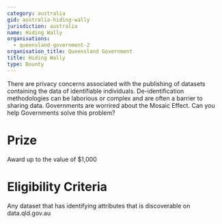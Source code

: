 ```yaml
---
category: australia
gid: australia-hiding-wally
jurisdiction: australia
name: Hiding Wally
organisations:
  - queensland-government-2
organisation_title: Queensland Government
title: Hiding Wally
type: Bounty
---
```


There are privacy concerns associated with the publishing of datasets containing the data of identifiable individuals. De-identification methodologies can be laborious or complex and are often a barrier to sharing data.  Governments are worrired about the Mosaic Effect.  Can you help Governments solve this problem?

# Prize
Award up to the value of $1,000

# Eligibility Criteria
Any dataset that has identifying attributes that is discoverable on data.qld.gov.au
